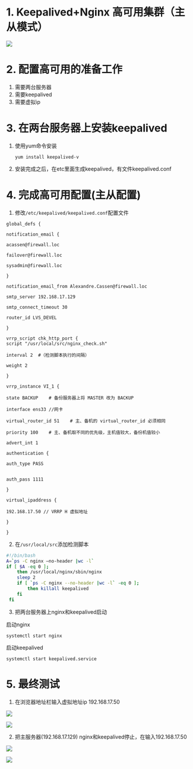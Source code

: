 

# 1. Keepalived+Nginx 高可用集群（主从模式）

![](https://gitee.com/krislin_zhao/IMGcloud/raw/master/img/20200521211609.png)

# 2. 配置高可用的准备工作

1. 需要两台服务器
2. 需要keepalived
3. 需要虚拟ip

# 3. 在两台服务器上安装keepalived

1. 使用yum命令安装

   ```shell
   yum install keepalived-v
   ```

2. 安装完成之后，在etc里面生成keepalived，有文件keepalived.conf

# 4. 完成高可用配置(主从配置)

1. 修改`/etc/keepalived/keepalived.conf`配置文件

```properties
global_defs {

notification_email {

acassen@firewall.loc

failover@firewall.loc

sysadmin@firewall.loc

}

notification_email_from Alexandre.Cassen@firewall.loc

smtp_server 192.168.17.129

smtp_connect_timeout 30

router_id LVS_DEVEL

}

vrrp_script chk_http_port {
script "/usr/local/src/nginx_check.sh"

interval 2	#（检测脚本执行的间隔）

weight 2

}

vrrp_instance VI_1 {

state BACKUP	# 备份服务器上将 MASTER 改为 BACKUP

interface ens33	//网卡

virtual_router_id 51	# 主、备机的 virtual_router_id 必须相同

priority 100	# 主、备机取不同的优先级，主机值较大，备份机值较小

advert_int 1

authentication {

auth_type PASS


auth_pass 1111

}

virtual_ipaddress {

192.168.17.50 // VRRP H 虚拟地址

}

}

```

2. 在`/usr/local/src`添加检测脚本

```bash
#!/bin/bash
A=`ps -C nginx –no-header |wc -l`
if [ $A -eq 0 ];
    then /usr/local/nginx/sbin/nginx
    sleep 2
    if [ `ps -C nginx --no-header |wc -l` -eq 0 ];
    	then killall keepalived
    fi
 fi
```

3. 把两台服务器上nginx和keepalived启动

启动nginx  

```shell
systemctl start nginx
```

启动keepalived

```shell
systemctl start keepalived.service
```

# 5. 最终测试

1. 在浏览器地址栏输入虚拟地址ip 192.168.17.50

![](https://gitee.com/krislin_zhao/IMGcloud/raw/master/img/20200521213142.png)

![](https://gitee.com/krislin_zhao/IMGcloud/raw/master/img/20200521213213.png)

2. 把主服务器(192.168.17.129) nginx和keepalived停止，在输入192.168.17.50

![](https://gitee.com/krislin_zhao/IMGcloud/raw/master/img/20200521213341.png)

![](https://gitee.com/krislin_zhao/IMGcloud/raw/master/img/20200521213419.png)